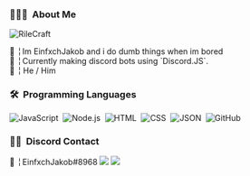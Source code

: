 ### 👨🏻‍💻 &nbsp;About Me
<p align="left"> <img src="https://komarev.com/ghpvc/?username=RileCraft" alt="RileCraft" /> </p>
📌 ╎ Im EinfxchJakob and i do dumb things when im bored<br>
🤖 ╎ Currently making discord bots using `Discord.JS`.<br>
👷 ╎  He / Him

### 🛠 &nbsp;Programming Languages

![JavaScript](https://img.shields.io/badge/-JavaScript-05122A?style=flat&logo=javascript)&nbsp;
![Node.js](https://img.shields.io/badge/-Node.js-05122A?style=flat&logo=node.js)&nbsp;
![HTML](https://img.shields.io/badge/-HTML-05122A?style=flat&logo=HTML5)&nbsp;
![CSS](https://img.shields.io/badge/-CSS-05122A?style=flat&logo=CSS3&logoColor=1572B6)&nbsp;
![JSON](https://img.shields.io/badge/-JSON-05122A?style=flat&logo=json)&nbsp;
![GitHub](https://img.shields.io/badge/-GitHub-05122A?style=flat&logo=github)&nbsp;

### 🤝🏻 &nbsp;Discord Contact

📌 ╎ EinfxchJakob#8968
<a href="https://discord.gg/xgQUnjAT3P"><img src="https://img.shields.io/badge/Discord-7289DA?style=for-the-badge&logo=discord&logoColor=white"/></a>
<a href="https://discord.gg/CXG57tWAqf"><img src="https://img.shields.io/badge/Discord-7289DA?style=for-the-badge&logo=discord&logoColor=white"/></a>


